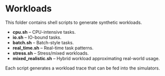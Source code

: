 # Workloads

This folder contains shell scripts to generate synthetic workloads.

- **cpu.sh** – CPU-intensive tasks.
- **io.sh** – IO-bound tasks.
- **batch.sh** – Batch-style tasks.
- **real_time.sh** – Real-time task patterns.
- **stress.sh** – Stress/mixed workloads.
- **mixed_realistic.sh** – Hybrid workload approximating real-world usage.

Each script generates a workload trace that can be fed into the simulators.
